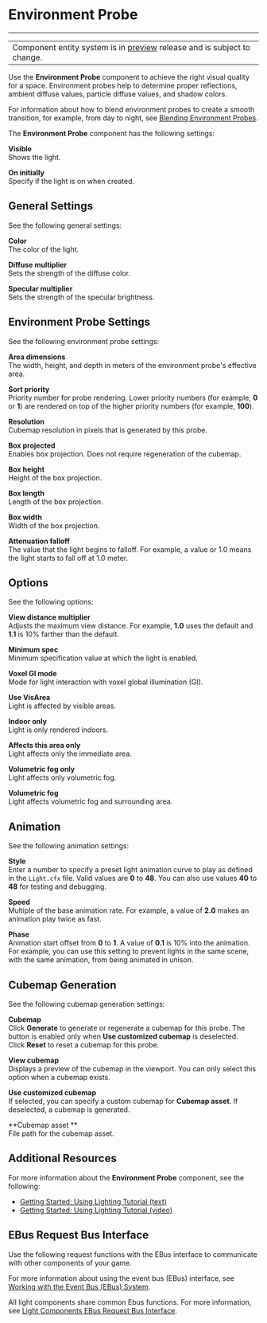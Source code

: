# Environment Probe<a name="component-environment-probe"></a>


****  

|  | 
| --- |
| Component entity system is in [preview](https://docs.aws.amazon.com/lumberyard/latest/userguide/ly-glos-chap.html#preview) release and is subject to change\.  | 

Use the **Environment Probe** component to achieve the right visual quality for a space\. Environment probes help to determine proper reflections, ambient diffuse values, particle diffuse values, and shadow colors\.

For information about how to blend environment probes to create a smooth transition, for example, from day to night, see [Blending Environment Probes](level-blending-environment-probe.md)\.

The **Environment Probe** component has the following settings:

**Visible**  
Shows the light\.

**On initially**  
Specify if the light is on when created\.

## General Settings<a name="component-environment-probe-general-settings"></a>

See the following general settings:

**Color**  
The color of the light\.

**Diffuse multiplier**  
Sets the strength of the diffuse color\.

**Specular multiplier**  
Sets the strength of the specular brightness\.

## Environment Probe Settings<a name="component-environment-probe-settings"></a>

See the following environment probe settings:

**Area dimensions**  
The width, height, and depth in meters of the environment probe's effective area\.

**Sort priority**  
Priority number for probe rendering\. Lower priority numbers \(for example, **0** or **1**\) are rendered on top of the higher priority numbers \(for example, **100**\)\.

**Resolution**  
Cubemap resolution in pixels that is generated by this probe\.

**Box projected**  
Enables box projection\. Does not require regeneration of the cubemap\.

**Box height**  
Height of the box projection\.

**Box length**  
Length of the box projection\.

**Box width**  
Width of the box projection\.

**Attenuation falloff**  
The value that the light begins to falloff\. For example, a value or 1\.0 means the light starts to fall off at 1\.0 meter\. 

## Options<a name="component-environment-probe-options"></a>

See the following options:

**View distance multiplier**  
Adjusts the maximum view distance\. For example, **1\.0** uses the default and **1\.1** is 10% farther than the default\.

**Minimum spec**  
Minimum specification value at which the light is enabled\.

**Voxel GI mode**  
Mode for light interaction with voxel global illumination \(GI\)\.

**Use VisArea**  
Light is affected by visible areas\.

**Indoor only**  
Light is only rendered indoors\.

**Affects this area only**  
Light affects only the immediate area\.

**Volumetric fog only**  
Light affects only volumetric fog\.

**Volumetric fog**  
Light affects volumetric fog and surrounding area\.

## Animation<a name="component-environment-probe-animation"></a>

See the following animation settings:

**Style**  
Enter a number to specify a preset light animation curve to play as defined in the `Light.cfx` file\. Valid values are **0** to **48**\. You can also use values **40** to **48** for testing and debugging\.

**Speed**  
Multiple of the base animation rate\. For example, a value of **2\.0** makes an animation play twice as fast\.

**Phase**  
Animation start offset from **0** to **1**\. A value of **0\.1** is 10% into the animation\. For example, you can use this setting to prevent lights in the same scene, with the same animation, from being animated in unison\.

## Cubemap Generation<a name="component-environment-probe-cubemap"></a>

See the following cubemap generation settings:

**Cubemap**  
Click **Generate** to generate or regenerate a cubemap for this probe\. The button is enabled only when **Use customized cubemap** is deselected\.  
Click **Reset** to reset a cubemap for this probe\.

**View cubemap**  
Displays a preview of the cubemap in the viewport\. You can only select this option when a cubemap exists\.

**Use customized cubemap**  
If selected, you can specify a custom cubemap for **Cubemap asset**\. If deselected, a cubemap is generated\.

**Cubemap asset **  
File path for the cubemap asset\.

## Additional Resources<a name="component-environment-probe-additional-links"></a>

For more information about the **Environment Probe** component, see the following:
+ [Getting Started: Using Lighting Tutorial \(text\)](https://s3.amazonaws.com/gamedev-tutorials/Tutorials/Getting_Started_04_Using-Lighting_1.8.pdf)
+ [Getting Started: Using Lighting Tutorial \(video\)](https://www.youtube.com/watch?v=-KdwKZtzzo0)

## EBus Request Bus Interface<a name="component-environment-probe-ebusrequest"></a>

Use the following request functions with the EBus interface to communicate with other components of your game\.

For more information about using the event bus \(EBus\) interface, see [Working with the Event Bus \(EBus\) System](ebus-intro.md)\.

All light components share common Ebus functions\. For more information, see [Light Components EBus Request Bus Interface](component-area-light.md#component-light-ebusrequest)\.
